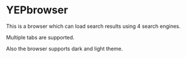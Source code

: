 # YEPbrowser

This is a browser which can load search results using 4 search engines. 

Multiple tabs are supported.

Also the browser supports dark and light theme.
